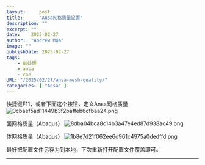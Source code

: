 ```yaml
---
layout:     post
title:      "Ansa网格质量设置"
description: ""
excerpt: ""
date:    2025-02-27
author:  "Andrew Moa"
image: ""
publishDate: 2025-02-27
tags:
    - 前处理 
    - ansa
    - cae
URL: "/2025/02/27/ansa-mesh-quality/"
categories: [ "Ansa" ]    
---
```


快捷键F11，或者下面这个按钮，定义Ansa网格质量
![0cbaef5ad11449b3f2baffeb6cfbaa24.png](/resources/0cbaef5ad11449b3f2baffeb6cfbaa24.png)

面网格质量（Abaqus）
![8dba04bca8c14b3a47e4ed87d938ac49.png](/resources/8dba04bca8c14b3a47e4ed87d938ac49.png)

体网格质量（Abaqus）
![1b8e7d21f062ee6d961c4975a0dedffd.png](/resources/1b8e7d21f062ee6d961c4975a0dedffd.png)

最好把配置文件另存为到本地，下次重新打开配置文件覆盖即可。

---